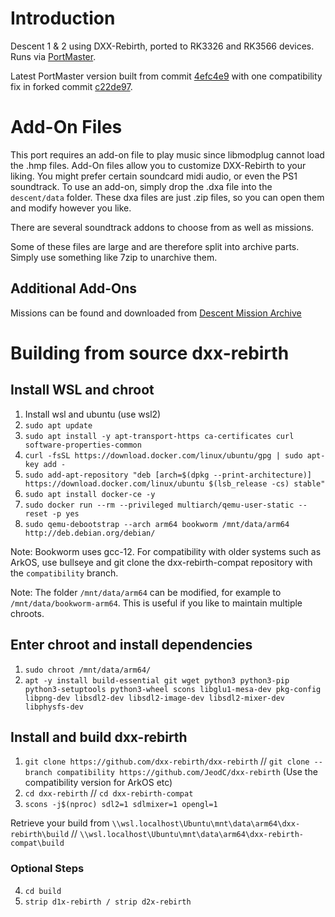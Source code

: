 # Introduction
Descent 1 & 2 using DXX-Rebirth, ported to RK3326 and RK3566 devices. Runs via [PortMaster](https://portmaster.games).

Latest PortMaster version built from commit [4efc4e9](https://github.com/dxx-rebirth/dxx-rebirth/commit/4efe4c9823c982d6c811bdb97aa09e8e2d02a090) with one compatibility fix in forked commit [c22de97](https://github.com/JeodC/dxx-rebirth/commit/c22de974133f407e6413dafde8c0769019881fec).

# Add-On Files
This port requires an add-on file to play music since libmodplug cannot load the .hmp files. Add-On files allow you to customize DXX-Rebirth to your liking. You might prefer certain soundcard midi audio, or even the PS1 soundtrack.
To use an add-on, simply drop the .dxa file into the `descent/data` folder. These dxa files are just .zip files, so you can open them and modify however you like.

There are several soundtrack addons to choose from as well as missions.  

Some of these files are large and are therefore split into archive parts. Simply use something like 7zip to unarchive them.

## Additional Add-Ons
Missions can be found and downloaded from [Descent Mission Archive](https://sectorgame.com/dxma/)

# Building from source dxx-rebirth

## Install WSL and chroot
1. 	Install wsl and ubuntu (use wsl2)
2. 	`sudo apt update`
3.	`sudo apt install -y apt-transport-https ca-certificates curl software-properties-common`
4.	`curl -fsSL https://download.docker.com/linux/ubuntu/gpg | sudo apt-key add -`
5.	`sudo add-apt-repository "deb [arch=$(dpkg --print-architecture)] https://download.docker.com/linux/ubuntu $(lsb_release -cs) stable"`
6.	`sudo apt install docker-ce -y`
7.	`sudo docker run --rm --privileged multiarch/qemu-user-static --reset -p yes`
8.	`sudo qemu-debootstrap --arch arm64 bookworm /mnt/data/arm64 http://deb.debian.org/debian/`

Note: Bookworm uses gcc-12. For compatibility with older systems such as ArkOS, use bullseye and git clone the dxx-rebirth-compat repository with the `compatibility` branch.  

Note: The folder `/mnt/data/arm64` can be modified, for example to `/mnt/data/bookworm-arm64`. This is useful if you like to maintain multiple chroots.

## Enter chroot and install dependencies
1. 	`sudo chroot /mnt/data/arm64/`
2. 	`apt -y install build-essential git wget python3 python3-pip python3-setuptools python3-wheel scons libglu1-mesa-dev pkg-config libpng-dev libsdl2-dev libsdl2-image-dev libsdl2-mixer-dev libphysfs-dev`

## Install and build dxx-rebirth
1. 	`git clone https://github.com/dxx-rebirth/dxx-rebirth` // `git clone --branch compatibility https://github.com/JeodC/dxx-rebirth` (Use the compatibility version for ArkOS etc)
2. 	`cd dxx-rebirth` // `cd dxx-rebirth-compat`  
3. 	`scons -j$(nproc) sdl2=1 sdlmixer=1 opengl=1`

Retrieve your build from `\\wsl.localhost\Ubuntu\mnt\data\arm64\dxx-rebirth\build` // `\\wsl.localhost\Ubuntu\mnt\data\arm64\dxx-rebirth-compat\build`  

### Optional Steps
4. 	`cd build`
5. 	`strip d1x-rebirth / strip d2x-rebirth`
